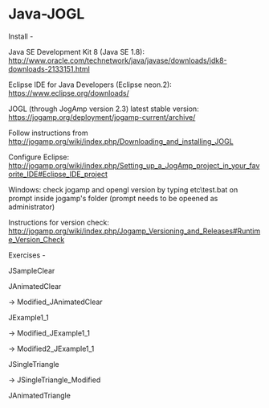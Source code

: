 # Java-JOGL

Install -

Java SE Development Kit 8 (Java SE 1.8): http://www.oracle.com/technetwork/java/javase/downloads/jdk8-downloads-2133151.html

Eclipse IDE for Java Developers (Eclipse neon.2): https://www.eclipse.org/downloads/

JOGL (through JogAmp version 2.3) latest stable version: https://jogamp.org/deployment/jogamp-current/archive/

  Follow instructions from http://jogamp.org/wiki/index.php/Downloading_and_installing_JOGL

  Configure Eclipse: http://jogamp.org/wiki/index.php/Setting_up_a_JogAmp_project_in_your_favorite_IDE#Eclipse_IDE_project
  
  Windows: check jogamp and opengl version by typing etc\test.bat on prompt inside jogamp's folder (prompt needs to be opeened as administrator)
  
  Instructions for version check: http://jogamp.org/wiki/index.php/Jogamp_Versioning_and_Releases#Runtime_Version_Check
  

Exercises -

JSampleClear

JAnimatedClear

-> Modified_JAnimatedClear
  
JExample1_1
  
-> Modified_JExample1_1
  
-> Modified2_JExample1_1
  
JSingleTriangle

-> JSingleTriangle_Modified

JAnimatedTriangle
